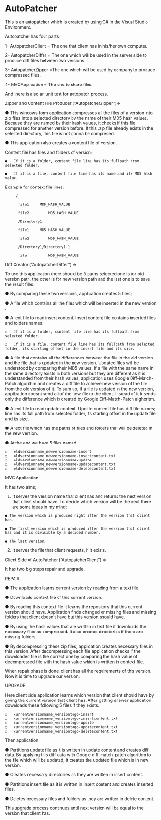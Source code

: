# AutoPatcher
 
This is an autopatcher which is created by using C# in the Visual Studio Environment.  

Autopatcher has four parts;                	

1- AutopatcherClient =   The one that client has in his/her own computer.

2- AutopatcherDiffer = The one which will be used in the server side to produce diff files between two versions.

3- AutopatcherZipper =The one which will be used by company to produce compressed files.

4- MVCApplication = The one to share files.

  And there is also an unit test for autopatch process.
 
Zipper and Content File Producer (“AutopatcherZipper”)=>
 
  ● 	This windows form application compresses all the files of a version into zip files into a selected directory by the name of their MD5 hash values. Because they are named by their hash values, it checks if this file compressed for another version before. If this .zip file already exists in the selected directory, this file is not gonna be compresed.
 
  ● 	This application also creates a content file of version.
  
  Content file has files and folders of version;
 
  	● 	If it is a folder, content file line has its fullpath from selected folder.
  	
  	● 	If it is a file, content file line has its name and its MD5 hash value.
 
  Example for context file lines: 

		 /
		  
		  file1    	MD5_HASH_VALUE
		  
		  file2   		MD5_HASH_VALUE
		  
		  /Directory1
		  
		  file1    	MD5_HASH_VALUE
		  
		  file2     	MD5_HASH_VALUE
		  
		  /Directory1/Directory1.1
		  
		  file     		MD5_HASH_VALUE

 
Diff Creator (”AutopatcherDiffer”) =>
 
  To use this application there should be 3 paths selected one is for old version path, the other is for new version path and the last one is to save the result files.
 


  ● 	By comparing these two versions, application creates 5 files;
 
  ● 	A file which contains all the files which will be inserted in the new version .

  ● 	A text file to read insert content. Insert content file contains inserted files and folders names; 
  
    ○   If it is a folder, content file line has its fullpath from selected folder. 
    
    ○   If it is a file, content file line has its fullpath from selected folder, its starting offset in the insert file and its size. 
    
  ● 	A file that contains all the differences between the file in the old version and the file that is updated in the new version. Updated files will be understood by comparing their MD5 values. If a file with the same name in the same directory exists in both versions but they are different as it is understanded from their hash values, application uses Google Diff-Match-Patch algorithm and creates a diff file to achieve new version of the file from the old version of it. To sum up, if a file is updated in the new version, application doesnt send all of the new file to the client. Instead of it it sends only the difference which is created by Google Diff-Match-Patch alghoritm. 
  
  ● 	A text file to read update content. Update content file has diff file names; line has its full path from selected folder, its starting offset in the update file and its size. 
  
  ● 	A text file which has the paths of files and folders that will be deleted in the new version. 
   
  ● 	At the end we have 5 files named
  
    ○   oldversionname_newversionname-insert
    ○   oldversionname_newversionname-insertcontent.txt
    ○   oldversionname_newversionname-update
    ○   oldversionname_newversionname-updatecontent.txt
    ○   oldversionname_newversionname-deletecontent.txt 

MVC Application
 
  It has two aims;

  1.   It serves the version name that client has and returns the next version that client should have. To decide which version will be the next there are some ideas in my mind; 
  
    ● The version which is produced right after the version that client has. 

    ● The first version which is produced after the version that client has and it is divisible by a decided number. 
    
    ● The last version. 

  2.   It serves the file that client requests, if it exists. 

Client Side of AutoPatcher (”AutopatcherClient”) =>
 
It has two big steps repair and upgrade.
 
REPAIR
 
  ● 	The application learns current version by reading from a text file. 
  
  ● 	Downloads context file of this current version. 
  
  ● 	By reading this context file it learns the repository that this current version should have. Application finds changed or missing files and missing folders that client doesn’t have but this version should have. 
  
  ● 	By using the hash values that are written in text file it downloads the necessary files as compressed. It also creates directories if there are missing folders. 
  
  ● 	By decompressing these zip files, application creates necessary files in this version. After decompressing each file application checks if the downloaded file is the correct one by comparing the hash value of decompressed file with the hash value which is written in context file.
   
  When repair phase is done, client has all the requirements of this version. Now it is time to upgrade our version.
   
UPGRADE
 
  Here client side application learns which version that client should have by giving the current version that client has. After getting answer application downloads these following 5 files if they exists.
   
    ○   currentversionname_versiontogo-insert
    ○   currentversionname_versiontogo-insertcontent.txt
    ○   currentversionname_versiontogo-update
    ○   currentversionname_versiontogo-updatecontent.txt
    ○   currentversionname_versiontogo-deletecontent.txt
     
  Then application
   
  ● 	Partitions update file as it is written in update content and creates diff data. By applying this diff data with Google diff-match-patch algorithm to the file which will be updated, it creates the updated file which is in new version. 
  
  ● 	Creates necessary directories as they are written in insert content. 
  
  ● 	Partitions insert file as it is written in insert content and creates inserted files. 
  
  ● 	Deletes necessary files and folders as they are written in delete content.
   
  This upgrade process continues until next version will be equal to the version that client has.
   


	

	
